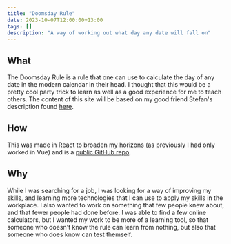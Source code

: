 ```yaml
---
title: "Doomsday Rule"
date: 2023-10-07T12:00:00+13:00
tags: []
description: "A way of working out what day any date will fall on"
---
```


## What

The Doomsday Rule is a rule that one can use to calculate the day of any date in the modern calendar in their head. I thought that this would be a pretty cool party trick to learn as well as a good experience for me to teach others. The content of this site will be based on my good friend Stefan's description found [here](https://histefanhere.com/doomsday-algorithm/).

## How

This was made in React to broaden my horizons (as previously I had only worked in Vue) and is a [public GitHub repo](https://github.com/hooliganny/doomsday-rule-practise).

## Why

While I was searching for a job, I was looking for a way of improving my skills, and learning more technologies that I can use to apply my skills in the workplace. I also wanted to work on something that few people knew about, and that fewer people had done before. I was able to find a few online calculators, but I wanted my work to be more of a learning tool, so that someone who doesn't know the rule can learn from nothing, but also that someone who does know can test themself.

